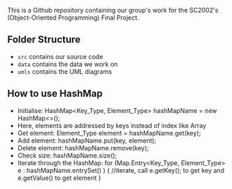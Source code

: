 This is a Github repository containing our group's work for the SC2002's (Object-Oriented Programming) Final Project.

## Folder Structure

- `src` contains our source code
- `data` contains the data we work on
- `umls` contains the UML diagrams

## How to use HashMap

- Initialise: HashMap<Key_Type, Element_Type> hashMapName = new HashMap<>(); 
- Here, elements are addressed by keys instead of index like Array
- Get element: Element_Type element = hashMapName.get(key);
- Add element: hashMapName.put(key, element);
- Delete element: hashMapName.remove(key);
- Check size: hashMapName.size();
- Iterate through the HashMap: for (Map.Entry<Key_Type, Element_Type> e : hashMapName.entrySet() ) { //iterate, call e.getKey(); to get key and e.getValue() to get element }